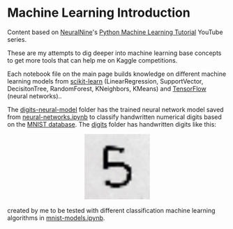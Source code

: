 # Machine Learning Introduction

Content based on [NeuralNine](https://www.youtube.com/@NeuralNine)'s [Python Machine Learning Tutorial](https://www.youtube.com/watch?v=jg5paDArl3E&list=PL7yh-TELLS1EZGz1-VDltwdwZvPV-jliQ) YouTube series.

These are my attempts to dig deeper into machine learning base concepts to get more tools that can help me on Kaggle competitions.

Each notebook file on the main page builds knowledge on different machine learning models from [scikit-learn](https://scikit-learn.org/stable/) (LinearRegression, SupportVector, DecisitonTree, RandomForest, KNeighbors, KMeans) and [TensorFlow](https://www.tensorflow.org/) (neural networks)..

The [digits-neural-model](digits-neural-model) folder has the trained neural network model saved from [neural-networks.ipynb](neural-networks.ipynb) to classify handwritten numerical digits based on the [MNIST database](https://en.wikipedia.org/wiki/MNIST_database). The [digits](digits) folder has handwritten digits like this:

<p align="center">
<img src="digits/11.png" width="150" height="150"/>
</p>

 created by me to be tested with different classification machine learning algorithms in [mnist-models.ipynb](digits-predictions/mnist-models.ipynb).
